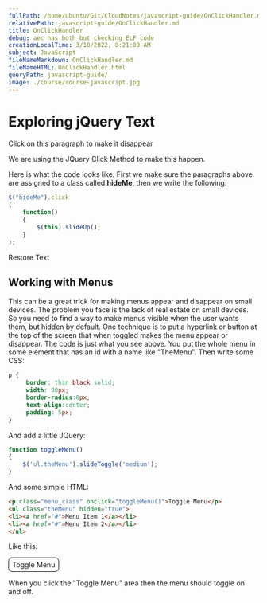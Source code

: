 ```yaml
---
fullPath: /home/ubuntu/Git/CloudNotes/javascript-guide/OnClickHandler.md
relativePath: javascript-guide/OnClickHandler.md
title: OnClickHandler
debug: aec has both but checking ELF code
creationLocalTime: 3/18/2022, 8:21:00 AM
subject: JavaScript
fileNameMarkdown: OnClickHandler.md
fileNameHTML: OnClickHandler.html
queryPath: javascript-guide/
image: ./course/course-javascript.jpg
---
```


<!-- toc -->
<!-- tocstop -->

<style>
p.menu_class
{
 border: thin black solid;
 width: 90px;
 border-radius: 8px;
 text-align: center;
 padding: 5px;
}

.theMenu {
  color: green;
}
</style>

<script type="text/javascript">
$(document).ready
(
 function() {
      $(".hideMe").click(function () {
        $(this).slideUp();
      });

      $(".hideMe").hover(
      function () {
        $(this).addClass("green");
      },
      function () {
        $(this).removeClass("green");
      });
    }

);

function toggleMenu() {
    $('.theMenu').slideToggle('medium');
}

function Restore()
{
  $(".hideMe").slideDown();
}
</script>

Exploring jQuery Text
=====================

<p class="hideMe">Click on this paragraph to make it disappear</p>

<p class="hideMe">We are using the JQuery Click Method to make this happen.</p>

Here is what the code looks like. First we make sure the paragraphs
above are assigned to a class called **hideMe**, then we write the
following:

```javascript
$("hideMe").click
(
    function()
    {
        $(this).slideUp();
    }
);
```

<p><a onclick="Restore()">Restore Text</a></p>

## Working with Menus

This can be a great trick for making menus appear and disappear on small
devices. The problem you face is the lack of real estate on small
devices. So you need to find a way to make menus visible when the user
wants them, but hidden by default. One technique is to put a hyperlink
or button at the top of the screen that when toggled makes the menu
appear or disappear. The code is just what you see above. You put the
whole menu in some element that has an id with a name like "TheMenu".
Then write some CSS:

```css
p {
     border: thin black solid;
     width: 90px;
     border-radius:8px;
     text-align:center;
     padding: 5px;
}
```

And add a little JQuery:

```javascript
function toggleMenu()
{    
    $('ul.theMenu').slideToggle('medium');
}
```

And some simple HTML:

```html
<p class="menu_class" onclick="toggleMenu()">Toggle Menu</p>
<ul class="theMenu" hidden="true">
<li><a href="#">Menu Item 1</a></li>
<li><a href="#">Menu Item 2</a></li>
</ul>
```

Like this:

<section id="MenuDemo">
 <p class="menu_class" onclick="toggleMenu()">Toggle Menu</p>
 <ul class="theMenu" hidden="true">
  <li><a href="#">Menu Item 1</a></li>
  <li><a href="#">Menu Item 2</a></li>
 </ul>
</section>

When you click the "Toggle Menu" area then the menu should toggle on and off.
